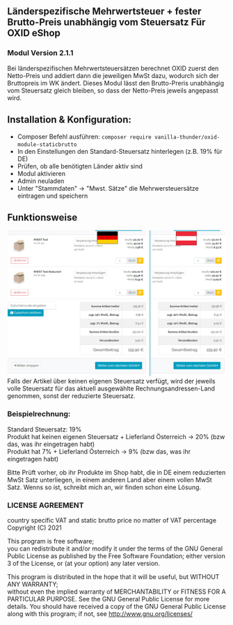 ## Länderspezifische Mehrwertsteuer + fester Brutto-Preis unabhängig vom Steuersatz Für OXID eShop
### Modul Version 2.1.1

Bei länderspezifischen Mehrwertsteuersätzen berechnet OXID zuerst den Netto-Preis und addiert dann die jeweiligen MwSt dazu, wodurch sich der Bruttopreis im WK ändert.
Dieses Modul lässt den Brutto-Preris unabhängig vom Steuersatz gleich bleiben, so dass der Netto-Preis jeweils angepasst wird. 


## Installation & Konfiguration:
* Composer Befehl ausführen: `composer require vanilla-thunder/oxid-module-staticbrutto`
* In den Einstellungen den Standard-Steuersatz hinterlegen (z.B. 19% für DE)
* Prüfen, ob alle benötigten Länder aktiv sind
* Modul aktivieren
* Admin neuladen
* Unter "Stammdaten" -> "Mwst. Sätze" die Mehrwersteuersätze eintragen und speichern

## Funktionsweise 
![demo](thumbnail.jpg)
Falls der Artikel über keinen eigenen Steuersatz verfügt, wird der jeweils volle Steuersatz für das aktuell ausgewählte Rechnungsandressen-Land genommen, sonst der reduzierte Steuersatz.

### Beispielrechnung:
Standard Steuersatz: 19%  
Produkt hat keinen eigenen Steuersatz + Lieferland Österreich -> 20% (bzw das, was ihr eingetragen habt)  
Produkt hat 7% + Lieferland Österreich -> 9% (bzw das, was ihr eingetragen habt)  

Bitte Prüft vorher, ob ihr Produkte im Shop habt, die in DE einem reduzierten MwSt Satz unterliegen, in einem anderen Land aber einem vollen MwSt Satz. Wenns so ist, schreibt mich an, wir finden schon eine Lösung. 


### LICENSE AGREEMENT
   country specific VAT and static brutto price no matter of VAT percentage  
   Copyright (C) 2021   
  
   This program is free software;  
   you can redistribute it and/or modify it under the terms of the GNU General Public License as published by the Free Software Foundation;
   either version 3 of the License, or (at your option) any later version.
  
   This program is distributed in the hope that it will be useful, but WITHOUT ANY WARRANTY;  
   without even the implied warranty of MERCHANTABILITY or FITNESS FOR A PARTICULAR PURPOSE. See the GNU General Public License for more details.
   You should have received a copy of the GNU General Public License along with this program; if not, see <http://www.gnu.org/licenses/>
